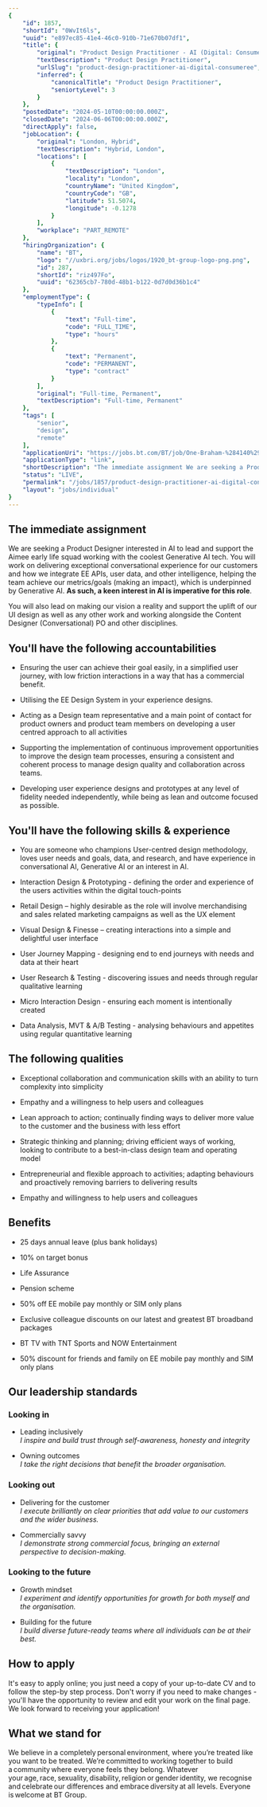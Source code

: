 ```yaml
---
{
	"id": 1857,
	"shortId": "0WvIt6ls",
	"uuid": "e897ec85-41e4-46c0-910b-71e670b07df1",
	"title": {
		"original": "Product Design Practitioner - AI (Digital: Consumer/EE)",
		"textDescription": "Product Design Practitioner",
		"urlSlug": "product-design-practitioner-ai-digital-consumeree",
		"inferred": {
			"canonicalTitle": "Product Design Practitioner",
			"seniortyLevel": 3
		}
	},
	"postedDate": "2024-05-10T00:00:00.000Z",
	"closedDate": "2024-06-06T00:00:00.000Z",
	"directApply": false,
	"jobLocation": {
		"original": "London, Hybrid",
		"textDescription": "Hybrid, London",
		"locations": [
			{
				"textDescription": "London",
				"locality": "London",
				"countryName": "United Kingdom",
				"countryCode": "GB",
				"latitude": 51.5074,
				"longitude": -0.1278
			}
		],
		"workplace": "PART_REMOTE"
	},
	"hiringOrganization": {
		"name": "BT",
		"logo": "//uxbri.org/jobs/logos/1920_bt-group-logo-png.png",
		"id": 287,
		"shortId": "riz497Fo",
		"uuid": "62365cb7-780d-48b1-b122-0d7d0d36b1c4"
	},
	"employmentType": {
		"typeInfo": [
			{
				"text": "Full-time",
				"code": "FULL_TIME",
				"type": "hours"
			},
			{
				"text": "Permanent",
				"code": "PERMANENT",
				"type": "contract"
			}
		],
		"original": "Full-time, Permanent",
		"textDescription": "Full-time, Permanent"
	},
	"tags": [
		"senior",
		"design",
		"remote"
	],
	"applicationUri": "https://jobs.bt.com/BT/job/One-Braham-%284140%29-Product-Design-Practitioner-AI-%28Digital-ConsumerEE%29-Lond/794287802/",
	"applicationType": "link",
	"shortDescription": "The immediate assignment We are seeking a Product Designer interested in AI to lead and support the Aimee early life squad working with the coolest Generative AI tech. You will work on delivering",
	"status": "LIVE",
	"permalink": "/jobs/1857/product-design-practitioner-ai-digital-consumeree",
	"layout": "jobs/individual"
}
---
```

<h2>The immediate assignment</h2><p>We are seeking a Product Designer interested in AI to lead and support the Aimee early life squad working with the coolest Generative AI tech. You will work on delivering exceptional conversational experience for our customers and how we integrate EE APIs, user data, and other intelligence, helping the team achieve our metrics/goals (making an impact), which is underpinned by Generative AI. <strong>As such, a keen interest in AI is imperative for this role</strong>.</p><p>You will also lead on making our vision a reality and support the uplift of our UI design as well as any other work and working alongside the Content Designer (Conversational) PO and other disciplines.&nbsp;</p><h2>You'll have the following accountabilities</h2><ul><li><p>Ensuring the user can achieve their goal easily, in a simplified user journey, with low friction interactions in a way that has a commercial benefit. &nbsp;</p></li><li><p>Utilising the EE Design System in your experience designs.</p></li><li><p>Acting as a Design team representative and a main point of contact for product owners and product team members on developing a user centred approach to all activities</p></li><li><p>Supporting the implementation of continuous improvement opportunities to improve the design team processes, ensuring a consistent and coherent process to manage design quality and collaboration across teams.</p></li><li><p>Developing user experience designs and prototypes at any level of fidelity needed independently, while being as lean and outcome focused as possible.</p></li></ul><h2>You'll have the following skills &amp; experience</h2><ul><li><p>You are someone who champions User-centred design methodology, loves user needs and goals, data, and research, and have experience in conversational AI, Generative AI or an interest in AI.</p></li><li><p>Interaction Design &amp; Prototyping - defining the order and experience of the users activities within the digital touch-points</p></li><li><p>Retail Design – highly desirable as the role will involve merchandising and sales related marketing campaigns as well as the UX element</p></li><li><p>Visual Design &amp; Finesse – creating interactions into a simple and delightful user interface</p></li><li><p>User Journey Mapping - designing end to end journeys with needs and data at their heart</p></li><li><p>User Research &amp; Testing - discovering issues and needs through regular qualitative learning&nbsp;</p></li><li><p>Micro Interaction Design - ensuring each moment is intentionally created</p></li><li><p>Data Analysis, MVT &amp; A/B Testing - analysing behaviours and appetites using regular quantitative learning</p></li></ul><h2>The following qualities</h2><ul><li><p>Exceptional collaboration and communication skills with an ability to turn complexity into simplicity</p></li><li><p>Empathy and a willingness to help users and colleagues</p></li><li><p>Lean approach to action; continually finding ways to deliver more value to the customer and the business with less effort</p></li><li><p>Strategic thinking and planning; driving efficient ways of working, looking to contribute to a best-in-class design team and operating model</p></li><li><p>Entrepreneurial and flexible approach to activities; adapting behaviours and proactively removing barriers to delivering results</p></li><li><p>Empathy and willingness to help users and colleagues</p></li></ul><h2>Benefits</h2><ul><li><p>25 days annual leave (plus bank holidays)</p></li><li><p>10% on target bonus</p></li><li><p>Life Assurance</p></li><li><p>Pension scheme</p></li><li><p>50% off EE mobile pay monthly or SIM only plans</p></li><li><p>Exclusive colleague discounts on our latest and greatest BT broadband packages</p></li><li><p>BT TV with TNT Sports and NOW Entertainment</p></li><li><p>50% discount for friends and family on EE mobile pay monthly and SIM only plans</p></li></ul><h2>Our leadership standards</h2><h3>Looking in</h3><ul><li><p>Leading inclusively<br><em>I inspire and build trust through self-awareness, honesty and integrity</em>&nbsp;</p></li><li><p>Owning outcomes<br><em>I take the right decisions that benefit the broader organisation.</em></p></li></ul><h3>Looking out</h3><ul><li><p>Delivering for the customer<br><em>I execute brilliantly on clear priorities that add value to our customers and the wider business.</em></p></li><li><p>Commercially savvy<br><em>I demonstrate strong commercial focus, bringing an external perspective to decision-making.</em></p></li></ul><h3>Looking to the future</h3><ul><li><p>Growth mindset<br><em>I experiment and identify opportunities for growth for both myself and the organisation.</em></p></li><li><p>Building for the future<br><em>I build diverse future-ready teams where all individuals can be at their best.</em></p></li></ul><h2>How to apply&nbsp;</h2><p>It's easy to apply online; you just need a copy of your up-to-date CV and to follow the step-by step process. Don't worry if you need to make changes - you'll have the opportunity to review and edit your work on the final page. We look forward to receiving your application!</p><h2>What we stand for</h2><p>We believe in a completely personal environment, where you’re treated like you want to be treated. We’re committed to working together to build a community where everyone feels they belong. Whatever your age, race, sexuality, disability, religion or gender identity, we recognise and celebrate our differences and embrace diversity at all levels. Everyone is welcome at BT Group.</p>
